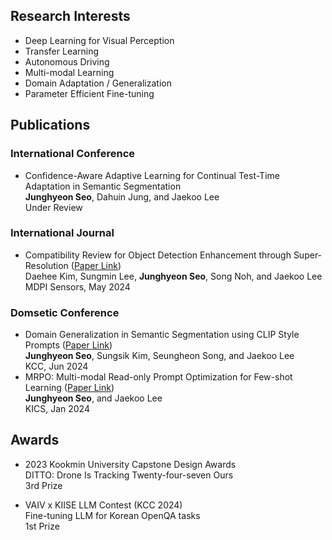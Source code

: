 ## Research Interests
- Deep Learning for Visual Perception
- Transfer Learning
- Autonomous Driving
- Multi-modal Learning
- Domain Adaptation / Generalization
- Parameter Efficient Fine-tuning

## Publications
### International Conference
- Confidence-Aware Adaptive Learning for Continual Test-Time Adaptation in Semantic Segmentation  
**Junghyeon Seo**, Dahuin Jung, and Jaekoo Lee  
Under Review

### International Journal
- Compatibility Review for Object Detection Enhancement through Super-Resolution ([Paper Link](https://www.mdpi.com/1424-8220/24/11/3335))  
Daehee Kim, Sungmin Lee, **Junghyeon Seo**, Song Noh, and Jaekoo Lee  
MDPI Sensors, May 2024

### Domsetic Conference
- Domain Generalization in Semantic Segmentation using CLIP Style Prompts ([Paper Link](https://www.dbpia.co.kr/journal/articleDetail?nodeId=NODE11862149))   
**Junghyeon Seo**, Sungsik Kim, Seungheon Song, and Jaekoo Lee  
KCC, Jun 2024
- MRPO: Multi-modal Read-only Prompt Optimization for Few-shot Learning ([Paper Link](https://www.dbpia.co.kr/journal/articleDetail?nodeId=NODE11737019))   
**Junghyeon Seo**, and Jaekoo Lee  
KICS, Jan 2024
  
## Awards
- 2023 Kookmin University Capstone Design Awards   
DITTO: Drone Is Tracking Twenty-four-seven Ours  
3rd Prize

- VAIV x KIISE LLM Contest (KCC 2024)  
Fine-tuning LLM for Korean OpenQA tasks  
1st Prize
